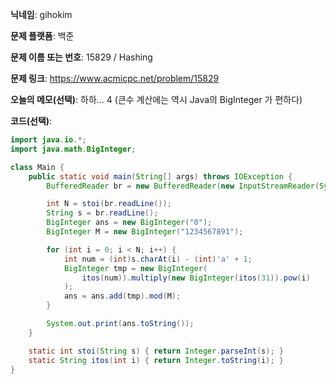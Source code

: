 **닉네임**: gihokim

**문제 플랫폼**: 백준

**문제 이름 또는 번호**: 15829 / Hashing

**문제 링크**: https://www.acmicpc.net/problem/15829

**오늘의 메모(선택)**: 하하... 4 (큰수 계산에는 역시 Java의 BigInteger 가 편하다)

**코드(선택)**:

```java
import java.io.*;
import java.math.BigInteger;

class Main {
    public static void main(String[] args) throws IOException {
        BufferedReader br = new BufferedReader(new InputStreamReader(System.in));

        int N = stoi(br.readLine());
        String s = br.readLine();
        BigInteger ans = new BigInteger("0");
        BigInteger M = new BigInteger("1234567891");

        for (int i = 0; i < N; i++) {
            int num = (int)s.charAt(i) - (int)'a' + 1;
            BigInteger tmp = new BigInteger(
                itos(num)).multiply(new BigInteger(itos(31)).pow(i)
            );
            ans = ans.add(tmp).mod(M);
        }

        System.out.print(ans.toString());
    }

    static int stoi(String s) { return Integer.parseInt(s); }
    static String itos(int i) { return Integer.toString(i); }
}
```
